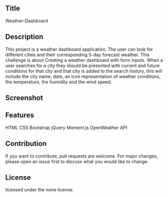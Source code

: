 ## Title

Weather-Dashboard

## Description 

This project is a weather dashboard application. The user can look for different cities and their corresponding 5-day forecast weather. 
This challenge is about Creating a weather dashboard with form inputs. When a user searches for a city they should be presented with current and future conditions for that city and that city is added to the search history, this will include the city name, date, an icon representation of weather conditions, the temperature, the humidity and the wind speed.
 
## Screenshot


## Features

HTML
CSS
Bootstrap
jQuery
Moment.js
OpenWeather API

## Contribution

If you want to contribute, pull requests are welcome. For major changes, please open an issue first to discuss what you would like to change.

## License

licensed under the none license.